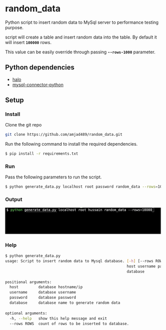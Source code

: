 # random_data
Python script to insert random data to MySql server to performance testing purpose.

script will create a table and insert random data into the table. By default it will insert **`100000`** rows.

This value can be easily override through passing **`--rows-1000`** parameter.

## Python dependencies
   - [halo](https://github.com/manrajgrover/halo)
   - [mysql-connector-python](https://dev.mysql.com/downloads/connector/python/)
   
## Setup
### Install
Clone the git repo
```bash
git clone https://github.com/amjad489/random_data.git
```
Run the following command to install the required dependencies.
```bash
$ pip install -r requirements.txt
``` 
### Run
Pass the following parameters to run the script.
```bash
$ python generate_data.py localhost root password random_data --rows=100000
```
### Output
![](random_data.gif)

### Help
```bash
$ python generate_data.py                                                 
usage: Script to insert random data to Mysql database. [-h] [--rows ROWS]
                                                       host username password
                                                       database

positional arguments:
  host         database hostname/ip
  username     database username
  password     database password
  database     database name to generate random data

optional arguments:
  -h, --help   show this help message and exit
  --rows ROWS  count of rows to be inserted to database.

```

